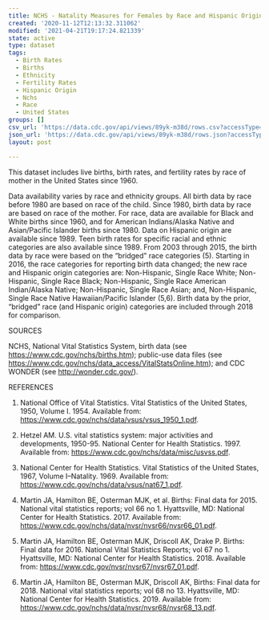 ```yaml
---
title: NCHS - Natality Measures for Females by Race and Hispanic Origin United States
created: '2020-11-12T12:13:32.311062'
modified: '2021-04-21T19:17:24.821339'
state: active
type: dataset
tags:
  - Birth Rates
  - Births
  - Ethnicity
  - Fertility Rates
  - Hispanic Origin
  - Nchs
  - Race
  - United States
groups: []
csv_url: 'https://data.cdc.gov/api/views/89yk-m38d/rows.csv?accessType=DOWNLOAD'
json_url: 'https://data.cdc.gov/api/views/89yk-m38d/rows.json?accessType=DOWNLOAD'
layout: post

---
```

This dataset includes live births, birth rates, and fertility rates by race of mother in the United States since 1960. 

Data availability varies by race and ethnicity groups. All birth data by race before 1980 are based on race of the child. Since 1980, birth data by race are based on race of the mother. For race, data are available for Black and White births since 1960, and for American Indians/Alaska Native and Asian/Pacific Islander births since 1980. Data on Hispanic origin are available since 1989. Teen birth rates for specific racial and ethnic categories are also available since 1989. From 2003 through 2015, the birth data by race were based on the “bridged” race categories (5). Starting in 2016, the race categories for reporting birth data changed; the new race and Hispanic origin categories are: Non-Hispanic, Single Race White; Non-Hispanic, Single Race Black; Non-Hispanic, Single Race American Indian/Alaska Native; Non-Hispanic, Single Race Asian; and, Non-Hispanic, Single Race Native Hawaiian/Pacific Islander (5,6). Birth data by the prior, “bridged” race (and Hispanic origin) categories are included through 2018 for comparison.

SOURCES

NCHS, National Vital Statistics System, birth data (see https://www.cdc.gov/nchs/births.htm); public-use data files (see https://www.cdc.gov/nchs/data_access/VitalStatsOnline.htm); and CDC WONDER (see http://wonder.cdc.gov/).

REFERENCES

1. National Office of Vital Statistics. Vital Statistics of the United States, 1950, Volume I. 1954. Available from: https://www.cdc.gov/nchs/data/vsus/vsus_1950_1.pdf.

2. Hetzel AM. U.S. vital statistics system: major activities and developments, 1950-95. National Center for Health Statistics. 1997. Available from: https://www.cdc.gov/nchs/data/misc/usvss.pdf.

3. National Center for Health Statistics. Vital Statistics of the United States, 1967, Volume I–Natality. 1969. Available from: https://www.cdc.gov/nchs/data/vsus/nat67_1.pdf.

4. Martin JA, Hamilton BE, Osterman MJK, et al. Births: Final data for 2015. National vital statistics reports; vol 66 no 1. Hyattsville, MD: National Center for Health Statistics. 2017. Available from: https://www.cdc.gov/nchs/data/nvsr/nvsr66/nvsr66_01.pdf.

5. Martin JA, Hamilton BE, Osterman MJK, Driscoll AK, Drake P. Births: Final data for 2016. National Vital Statistics Reports; vol 67 no 1. Hyattsville, MD: National Center for Health Statistics. 2018. Available from: https://www.cdc.gov/nvsr/nvsr67/nvsr67_01.pdf.

6. Martin JA, Hamilton BE, Osterman MJK, Driscoll AK, Births: Final data for 2018. National vital statistics reports; vol 68 no 13. Hyattsville, MD: National Center for Health Statistics. 2019. Available from: https://www.cdc.gov/nchs/data/nvsr/nvsr68/nvsr68_13.pdf.
